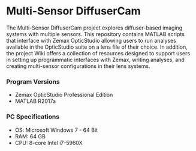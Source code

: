# Multi-Sensor DiffuserCam
The Multi-Sensor DiffuserCam project explores diffuser-based imaging systems with multiple sensors. This repository contains MATLAB scripts that interface with Zemax OpticStudio allowing users to run analyses available in the OpticStudio suite on a lens file of their choice. In addition, the project Wiki offers a collection of resources designed to support users in setting up programmatic interfaces with Zemax, writing analyses, and creating multi-sensor configurations in their lens systems. 

### Program Versions
- Zemax OpticStudio Professional Edition 
- MATLAB R2017a

### PC Specifications
- OS: Microsoft Windows 7 - 64 Bit
- RAM: 64 GB
- CPU: 8-core Intel i7-5960X
